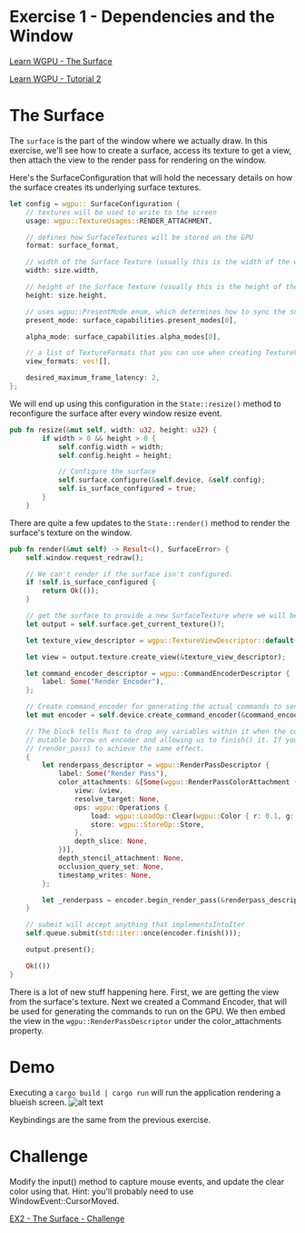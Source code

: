 # Exercise 1 - Dependencies and the Window
[Learn WGPU - The Surface](https://sotrh.github.io/learn-wgpu/beginner/tutorial2-surface/)

[Learn WGPU - Tutorial 2](https://github.com/sotrh/learn-wgpu/tree/master/code/beginner/tutorial2-surface/)

# The Surface
The ```surface``` is the part of the window where we actually draw. In this exercise, we'll see how to create a surface, access its texture to get a view, then attach the view to the render pass for rendering on the window.

Here's the SurfaceConfiguration that will hold the necessary details on how the surface creates its underlying surface textures.
```Rust
let config = wgpu:: SurfaceConfiguration {
    // textures will be used to write to the screen
    usage: wgpu::TextureUsages::RENDER_ATTACHMENT,

    // defines how SurfaceTextures will be stored on the GPU
    format: surface_format,

    // width of the Surface Texture (usually this is the width of the window)
    width: size.width,

    // height of the Surface Texture (usually this is the height of the window)
    height: size.height,

    // uses wgpu::PresentMode enum, which determines how to sync the surface with the display
    present_mode: surface_capabilities.present_modes[0],

    alpha_mode: surface_capabilities.alpha_modes[0],

    // a list of TextureFormats that you can use when creating TextureViews
    view_formats: vec![],

    desired_maximum_frame_latency: 2,
};
```

We will end up using this configuration in the ```State::resize()``` method to reconfigure the surface after every window resize event.
```Rust
pub fn resize(&mut self, width: u32, height: u32) {
        if width > 0 && height > 0 {
            self.config.width = width;
            self.config.height = height;

            // Configure the surface
            self.surface.configure(&self.device, &self.config);
            self.is_surface_configured = true;
        }
    }
```

There are quite a few updates to the ```State::render()``` method to render the surface's texture on the window.
```Rust
pub fn render(&mut self) -> Result<(), SurfaceError> {
    self.window.request_redraw();

    // We can't render if the surface isn't configured.
    if !self.is_surface_configured {
        return Ok(());
    }

    // get the surface to provide a new SurfaceTexture where we will be rendering
    let output = self.surface.get_current_texture()?;

    let texture_view_descriptor = wgpu::TextureViewDescriptor::default();

    let view = output.texture.create_view(&texture_view_descriptor);

    let command_encoder_descriptor = wgpu::CommandEncoderDescriptor {
        label: Some("Render Encoder"),
    };

    // Create command_encoder for generating the actual commands to send to the GPU.
    let mut encoder = self.device.create_command_encoder(&command_encoder_descriptor);

    // The block tells Rust to drop any variables within it when the code leaves that scope, thus releasing the 
    // mutable borrow on encoder and allowing us to finish() it. If you don't like the {}, you can also use drop
    // (render_pass) to achieve the same effect.
    {
        let renderpass_descriptor = wgpu::RenderPassDescriptor {
            label: Some("Render Pass"),
            color_attachments: &[Some(wgpu::RenderPassColorAttachment {
                view: &view,
                resolve_target: None,
                ops: wgpu::Operations {
                    load: wgpu::LoadOp::Clear(wgpu::Color { r: 0.1, g: 0.2, b: 0.3, a: 1.0, }),
                    store: wgpu::StoreOp::Store,
                },
                depth_slice: None,
            })],
            depth_stencil_attachment: None,
            occlusion_query_set: None,
            timestamp_writes: None,
        };

        let _renderpass = encoder.begin_render_pass(&renderpass_descriptor);
    }

    // submit will accept anything that implementsIntoIter
    self.queue.submit(std::iter::once(encoder.finish()));

    output.present();

    Ok(())
}
```

There is a lot of new stuff happening here. First, we are getting the view from the surface's texture. Next we created a Command Encoder, that will be used for generating the commands to run on the GPU. We then embed the view in the ```wgpu::RenderPassDescriptor``` under the color_attachments property.
# Demo
Executing a ```cargo build | cargo run``` will run the application rendering a blueish screen.
![alt text](.assets/ex1_final_output.png "Demo Final Output - Surface")

Keybindings are the same from the previous exercise.

# Challenge
Modify the input() method to capture mouse events, and update the clear color using that. Hint: you'll probably need to use WindowEvent::CursorMoved.

[EX2 - The Surface - Challenge](../ex2_the_surface_challenge/README.md)